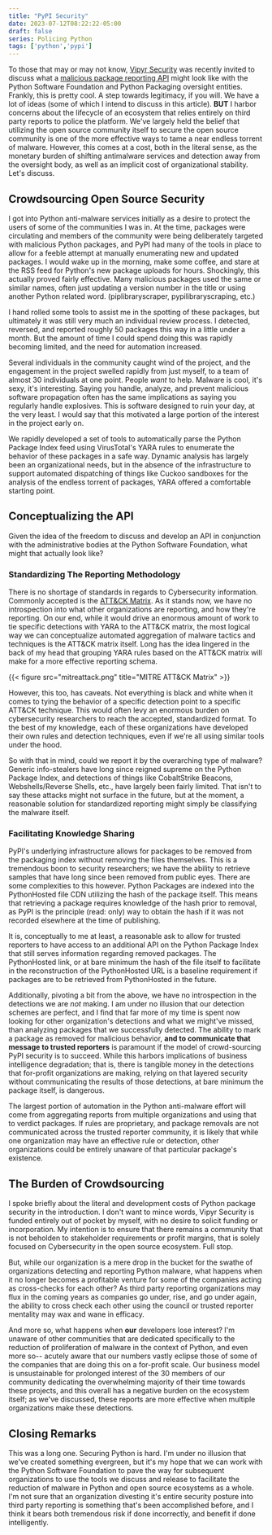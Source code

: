 ```yaml
---
title: "PyPI Security"
date: 2023-07-12T08:22:22-05:00
draft: false
series: Policing Python
tags: ['python','pypi']
---
```


To those that may or may not know, [Vipyr Security](https://github.com/vipyrsec) was recently invited to discuss what a [malicious package reporting API](https://blog.pypi.org/posts/2023-06-22-malware-detection-project/) might look like with the Python Software Foundation and Python Packaging oversight entities. Frankly, this is pretty cool. A step towards legitimacy, if you will. We have a lot of ideas (some of which I intend to discuss in this article). **BUT** I harbor concerns about the lifecycle of an ecosystem that relies entirely on third party reports to police the platform. We've largely held the belief that utilizing the open source community itself to secure the open source community is one of the more effective ways to tame a near endless torrent of malware. However, this comes at a cost, both in the literal sense, as the monetary burden of shifting antimalware services and detection away from the oversight body, as well as an implicit cost of organizational stability. Let's discuss.

## Crowdsourcing Open Source Security

I got into Python anti-malware services initially as a desire to protect the users of some of the communities I was in. At the time, packages were circulating and members of the community were being deliberately targeted with malicious Python packages, and PyPI had many of the tools in place to allow for a feeble attempt at manually enumerating new and updated packages. I would wake up in the morning, make some coffee, and stare at the RSS feed for Python's new package uploads for hours. Shockingly, this actually proved fairly effective. Many malicious packages used the same or similar names, often just updating a version number in the title or using another Python related word. (piplibraryscraper, pypilibraryscraping, etc.)

I hand rolled some tools to assist me in the spotting of these packages, but ultimately it was still very much an individual review process. I detected, reversed, and reported roughly 50 packages this way in a little under a month. But the amount of time I could spend doing this was rapidly becoming limited, and the need for automation increased.

Several individuals in the community caught wind of the project, and the engagement in the project swelled rapidly from just myself, to a team of almost 30 individuals at one point. People *want* to help. Malware is cool, it's sexy, it's interesting. Saying you handle, analyze, and prevent malicious software propagation often has the same implications as saying you regularly handle explosives. This is software designed to ruin your day, at the very least. I would say that this motivated a large portion of the interest in the project early on.

We rapidly developed a set of tools to automatically parse the Python Package Index feed using VirusTotal's YARA rules to enumerate the behavior of these packages in a safe way. Dynamic analysis has largely been an organizational needs, but in the absence of the infrastructure to support automated dispatching of things like Cuckoo sandboxes for the analysis of the endless torrent of packages, YARA offered a comfortable starting point.

## Conceptualizing the API

Given the idea of the freedom to discuss and develop an API in conjunction with the administrative bodies at the Python Software Foundation, what might that actually look like?

### Standardizing The Reporting Methodology

There is no shortage of standards in regards to Cybersecurity information. Commonly accepted is the [ATT&CK Matrix](https://attack.mitre.org/). As it stands now, we have no introspection into what other organizations are reporting, and how they're reporting. On our end, while it would drive an enormous amount of work to tie specific detections with YARA to the ATT&CK matrix, the most logical way we can conceptualize automated aggregation of malware tactics and techniques is the ATT&CK matrix itself. Long has the idea lingered in the back of my head that grouping YARA rules based on the ATT&CK matrix will make for a more effective reporting schema.

{{< figure src="mitreattack.png" title="MITRE ATT&CK Matrix" >}}

However, this too, has caveats. Not everything is black and white when it comes to tying the behavior of a specific detection point to a specific ATT&CK technique. This would often levy an enormous burden on cybersecurity researchers to reach the accepted, standardized format. To the best of my knowledge, each of these organizations have developed their own rules and detection techniques, even if we're all using similar tools under the hood.

So with that in mind, could we report it by the overarching type of malware? Generic info-stealers have long since reigned supreme on the Python Package Index, and detections of things like CobaltStrike Beacons, Webshells/Reverse Shells, etc., have largely been fairly limited. That isn't to say these attacks might not surface in the future, but at the moment, a reasonable solution for standardized reporting might simply be classifying the malware itself.

### Facilitating Knowledge Sharing

PyPI's underlying infrastructure allows for packages to be removed from the packaging index without removing the files themselves. This is a tremendous boon to security researchers; we have the ability to retrieve samples that have long since been removed from public eyes. There are some complexities to this however. Python Packages are indexed into the PythonHosted file CDN utilizing the hash of the package itself. This means that retrieving a package requires knowledge of the hash prior to removal, as PyPI is the principle (read: only) way to obtain the hash if it was not recorded elsewhere at the time of publishing.

It is, conceptually to me at least, a reasonable ask to allow for trusted reporters to have access to an additional API on the Python Package Index that still serves information regarding removed packages. The PythonHosted link, or at bare minimum the hash of the file itself to facilitate in the reconstruction of the PythonHosted URL is a baseline requirement if packages are to be retrieved from PythonHosted in the future.

Additionally, pivoting a bit from the above, we have no introspection in the detections we are *not* making. I am under no illusion that our detection schemes are perfect, and I find that far more of my time is spent now looking for other organization's detections and what we might've missed, than analyzing packages that we successfully detected. The ability to mark a package as removed for malicious behavior, **and to communicate that message to trusted reporters** is paramount if the model of crowd-sourcing PyPI security is to succeed. While this harbors implications of business intelligence degradation; that is, there is tangible money in the detections that for-profit organizations are making, relying on that layered security without communicating the results of those detections, at bare minimum the package itself, is dangerous.

The largest portion of automation in the Python anti-malware effort will come from aggregating reports from multiple organizations and using that to verdict packages. If rules are proprietary, and package removals are not communicated across the trusted reporter community, it is likely that while one organization may have an effective rule or detection, other organizations could be entirely unaware of that particular package's existence.

## The Burden of Crowdsourcing

I spoke briefly about the literal and development costs of Python package security in the introduction. I don't want to mince words, Vipyr Security is funded entirely out of pocket by myself, with no desire to solicit funding or incorporation. My intention is to ensure that there remains a community that is not beholden to stakeholder requirements or profit margins, that is solely focused on Cybersecurity in the open source ecosystem. Full stop.

But, while our organization is a mere drop in the bucket for the swathe of organizations detecting and reporting Python malware, what happens when it no longer becomes a profitable venture for some of the companies acting as cross-checks for each other? As third party reporting organizations may flux in the coming years as companies go under, rise, and go under again, the ability to cross check each other using the council or trusted reporter mentality may wax and wane in efficacy.

And more so, what happens when **our** developers lose interest? I'm unaware of other communities that are dedicated specifically to the reduction of proliferation of malware in the context of Python, and even more so-- acutely aware that our numbers vastly eclipse those of some of the companies that are doing this on a for-profit scale. Our business model is unsustainable for prolonged interest of the 30 members of our community dedicating the overwhelming majority of their time towards these projects, and this overall has a negative burden on the ecosystem itself; as we've discussed, these reports are more effective when multiple organizations make these detections.

## Closing Remarks

This was a long one. Securing Python is hard. I'm under no illusion that we've created something evergreen, but it's my hope that we can work with the Python Software Foundation to pave the way for subsequent organizations to use the tools we discuss and release to facilitate the reduction of malware in Python and open source ecosystems as a whole. I'm not sure that an organization divesting it's entire security posture into third party reporting is something that's been accomplished before, and I think it bears both tremendous risk if done incorrectly, and benefit if done intelligently.
